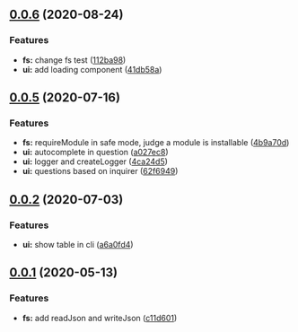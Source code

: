 <a name="0.0.6"></a>
## [0.0.6](https://github.com/tomato-js/tomato-node/compare/v0.0.5...v0.0.6) (2020-08-24)


### Features

* **fs:** change fs test ([112ba98](https://github.com/tomato-js/tomato-node/commit/112ba98))
* **ui:** add loading component ([41db58a](https://github.com/tomato-js/tomato-node/commit/41db58a))



<a name="0.0.5"></a>
## [0.0.5](https://github.com/tomato-js/tomato-node/compare/v0.0.4...v0.0.5) (2020-07-16)


### Features

* **fs:** requireModule in safe mode, judge a module is installable ([4b9a70d](https://github.com/tomato-js/tomato-node/commit/4b9a70d))
* **ui:** autocomplete in question ([a027ec8](https://github.com/tomato-js/tomato-node/commit/a027ec8))
* **ui:** logger and createLogger ([4ca24d5](https://github.com/tomato-js/tomato-node/commit/4ca24d5))
* **ui:** questions based on inquirer ([62f6949](https://github.com/tomato-js/tomato-node/commit/62f6949))



<a name="0.0.2"></a>
## [0.0.2](https://github.com/tomato-js/tomato-node/compare/v0.0.1...v0.0.2) (2020-07-03)


### Features

* **ui:** show table in cli ([a6a0fd4](https://github.com/tomato-js/tomato-node/commit/a6a0fd4))



<a name="0.0.1"></a>
## [0.0.1](https://github.com/tomato-js/tomato-node/compare/c11d601...v0.0.1) (2020-05-13)


### Features

* **fs:** add readJson and writeJson ([c11d601](https://github.com/tomato-js/tomato-node/commit/c11d601))



